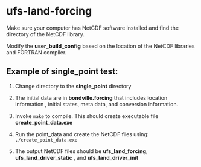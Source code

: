 # ufs-land-forcing
Make sure your computer has NetCDF software installed and find the directory of the NetCDF library.

Modify the **user_build_config** based on the location of the NetCDF libraries and FORTRAN compiler.
## Example of single_point test:
1) Change directory to the **single_point** directory

2) The initial data are in **bondville.forcing** that includes location information , initial states, meta data, 
and conversion information.

3) Invoke `make` to compile. This should create executable file **create_point_data.exe**

4) Run the point_data and create the NetCDF files using: `./create_point_data.exe`

5) The output NetCDF files should be **ufs_land_forcing**, **ufs_land_driver_static** , and **ufs_land_driver_init**
